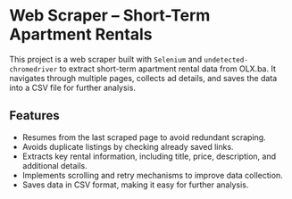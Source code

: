 # Web Scraper – Short-Term Apartment Rentals

This project is a web scraper built with ```Selenium``` and ```undetected-chromedriver``` to extract short-term apartment rental data from OLX.ba. It navigates through multiple pages, collects ad details, and saves the data into a CSV file for further analysis.

## Features

- Resumes from the last scraped page to avoid redundant scraping.
- Avoids duplicate listings by checking already saved links.
- Extracts key rental information, including title, price, description, and additional details.
- Implements scrolling and retry mechanisms to improve data collection.
- Saves data in CSV format, making it easy for further analysis.
